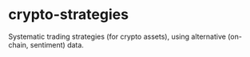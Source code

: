 # crypto-strategies
Systematic trading strategies (for crypto assets), using alternative (on-chain, sentiment) data.
